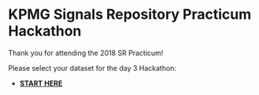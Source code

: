 # KPMG Signals Repository Practicum Hackathon

Thank you for attending the 2018 SR Practicum! 

Please select your dataset for the day 3 Hackathon:

* [**START HERE**](https://github.com/SRpracticum/SR-Practicum-2018/tree/master/DATASETS)
